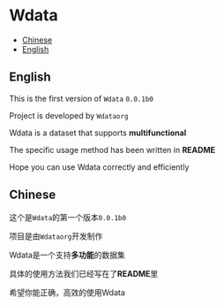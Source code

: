 # Wdata

- [Chinese](#Chinese)
- [English](#English)

## English

This is the first version of `Wdata` `0.0.1b0`

Project is developed by `Wdataorg`

Wdata is a dataset that supports **multifunctional**

The specific usage method has been written in **README**

Hope you can use Wdata correctly and efficiently

## Chinese

这个是`Wdata`的第一个版本`0.0.1b0`

项目是由`Wdataorg`开发制作

Wdata是一个支持**多功能**的数据集

具体的使用方法我们已经写在了**README**里

希望你能正确，高效的使用Wdata